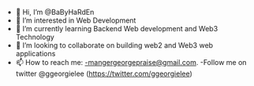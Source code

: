 - 👋 Hi, I’m @BaByHaRdEn
- 👀 I’m interested in Web Development
- 🌱 I’m currently learning Backend Web development and Web3 Technology
- 💞️ I’m looking to collaborate on building web2 and Web3 web applications
- 📫 How to reach me:
-mangergeorgepraise@gmail.com.
-Follow me on twitter @ggeorgielee (https://twitter.com/ggeorgielee)

<!---
BaByHaRdEn/BaByHaRdEn is a ✨ special ✨ repository because its `README.md` (this file) appears on your GitHub profile.
You can click the Preview link to take a look at your changes.
--->
